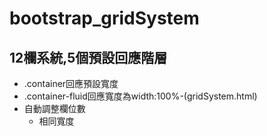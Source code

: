 # bootstrap_gridSystem
## 12欄系統,5個預設回應階層
- .container回應預設寬度
- .container-fluid回應寬度為width:100%-(gridSystem.html)
- 自動調整欄位數
	- 相同寬度

